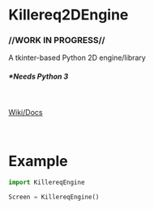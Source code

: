 Killereq2DEngine
======
### //WORK IN PROGRESS//
A tkinter-based Python 2D engine/library
##### *Needs Python 3

</br>

[Wiki/Docs](https://github.com/Killereq-PL/Killereq2DEngine/wiki)

</br>

# Example
```python
import KillereqEngine

Screen = KillereqEngine()
```